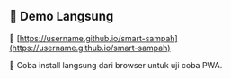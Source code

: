## 🚀 Demo Langsung

🔗 [https://username.github.io/smart-sampah](https://username.github.io/smart-sampah)

📲 Coba install langsung dari browser untuk uji coba PWA.
